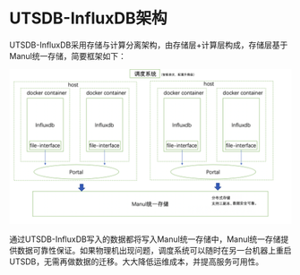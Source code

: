 # UTSDB-InfluxDB架构

UTSDB-InfluxDB采用存储与计算分离架构，由存储层+计算层构成，存储层基于Manul统一存储，简要框架如下：

![image](/images/influxdb0101.png)

通过UTSDB-InfluxDB写入的数据都将写入Manul统一存储中，Manul统一存储提供数据可靠性保证。如果物理机出现问题，调度系统可以随时在另一台机器上重启UTSDB，无需再做数据的迁移。大大降低运维成本，并提高服务可用性。
